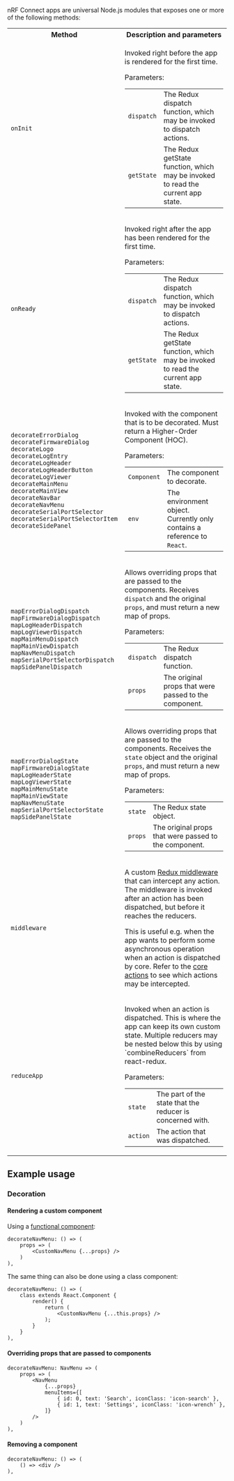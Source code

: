 nRF Connect apps are universal Node.js modules that exposes one or more of the following methods:

<table>
  <tbody>
    <tr>
      <th>Method</th>
      <th>Description and parameters</th>
    </tr>
    <tr>
      <td>
        <code>onInit</code>
      </td>
      <td>
        <p>Invoked right before the app is rendered for the first time.</p>
        <p>Parameters:</p>
        <table>
          <tbody>
            <tr>
              <td><code>dispatch</code></td>
              <td>The Redux dispatch function, which may be invoked to dispatch actions.</td>
            </tr>
            <tr>
              <td><code>getState</code></td>
              <td>The Redux getState function, which may be invoked to read the current app state.</td>
            </tr>
          </tbody>
        </table>
      </td>
    </tr>
    <tr>
      <td>
        <code>onReady</code>
      </td>
      <td>
        <p>Invoked right after the app has been rendered for the first time.</p>
        <p>Parameters:</p>
        <table>
          <tbody>
            <tr>
              <td><code>dispatch</code></td>
              <td>The Redux dispatch function, which may be invoked to dispatch actions.</td>
            </tr>
            <tr>
              <td><code>getState</code></td>
              <td>The Redux getState function, which may be invoked to read the current app state.</td>
            </tr>
          </tbody>
        </table>
      </td>
    </tr>
    <tr>
      <td>
        <code>decorateErrorDialog</code><br />
        <code>decorateFirmwareDialog</code><br />
        <code>decorateLogo</code><br />
        <code>decorateLogEntry</code><br />
        <code>decorateLogHeader</code><br />
        <code>decorateLogHeaderButton</code><br />
        <code>decorateLogViewer</code><br />
        <code>decorateMainMenu</code><br />
        <code>decorateMainView</code><br />
        <code>decorateNavBar</code><br />
        <code>decorateNavMenu</code><br />
        <code>decorateSerialPortSelector</code><br />
        <code>decorateSerialPortSelectorItem</code><br />
        <code>decorateSidePanel</code>
      </td>
      <td>
        <p>Invoked with the component that is to be decorated. Must return a Higher-Order Component (HOC).</p>
        <p>Parameters:</p>
        <table>
          <tbody>
            <tr>
              <td><code>Component</code></td>
              <td>The component to decorate.</td>
            </tr>
            <tr>
              <td><code>env</code></td>
              <td>The environment object. Currently only contains a reference to <code>React</code>.</td>
            </tr>
          </tbody>
        </table>
      </td>
    </tr>
    <tr>
      <td>
        <code>mapErrorDialogDispatch</code><br />
        <code>mapFirmwareDialogDispatch</code><br />
        <code>mapLogHeaderDispatch</code><br />
        <code>mapLogViewerDispatch</code><br />
        <code>mapMainMenuDispatch</code><br />
        <code>mapMainViewDispatch</code><br />
        <code>mapNavMenuDispatch</code><br />
        <code>mapSerialPortSelectorDispatch</code><br />
        <code>mapSidePanelDispatch</code><br />
      </td>
      <td>
        <p>Allows overriding props that are passed to the components. Receives <code>dispatch</code> and the original <code>props</code>, and must return a new map of props.</p>
        <p>Parameters:</p>
        <table>
          <tbody>
            <tr>
              <td><code>dispatch</code></td>
              <td>The Redux dispatch function.</td>
            </tr>
            <tr>
              <td><code>props</code></td>
              <td>The original props that were passed to the component.</td>
            </tr>
          </tbody>
        </table>
      </td>
    </tr>
    <tr>
      <td>
        <code>mapErrorDialogState</code><br />
        <code>mapFirmwareDialogState</code><br />
        <code>mapLogHeaderState</code><br />
        <code>mapLogViewerState</code><br />
        <code>mapMainMenuState</code><br />
        <code>mapMainViewState</code><br />
        <code>mapNavMenuState</code><br />
        <code>mapSerialPortSelectorState</code><br />
        <code>mapSidePanelState</code><br />
      </td>
      <td>
        <p>Allows overriding props that are passed to the components. Receives the <code>state</code> object and the original <code>props</code>, and must return a new map of props.</p>
        <p>Parameters:</p>
        <table>
          <tbody>
            <tr>
              <td><code>state</code></td>
              <td>The Redux state object.</td>
            </tr>
            <tr>
              <td><code>props</code></td>
              <td>The original props that were passed to the component.</td>
            </tr>
          </tbody>
        </table>
      </td>
    </tr>
    <tr>
      <td>
        <code>middleware</code><br />
      </td>
      <td>
        <p>A custom <a href="http://redux.js.org/docs/advanced/Middleware.html">Redux middleware</a> that can intercept any action. The middleware is invoked after an action has been dispatched, but before it reaches the reducers.</p>
        <p>This is useful e.g. when the app wants to perform some asynchronous operation when an action is dispatched by core. Refer to the <a href="https://github.com/NordicSemiconductor/pc-nrfconnect-core/tree/master/lib/windows/app/actions">core actions</a> to see which actions may be intercepted.</p>
      </td>
    </tr>
    <tr>
      <td>
        <code>reduceApp</code><br />
      </td>
      <td>
        <p>Invoked when an action is dispatched. This is where the app can keep its own custom state. Multiple reducers may be nested below this by using `combineReducers` from react-redux.</p>
        <p>Parameters:</p>
        <table>
          <tbody>
            <tr>
              <td><code>state</code></td>
              <td>The part of the state that the reducer is concerned with.</td>
            </tr>
            <tr>
              <td><code>action</code></td>
              <td>The action that was dispatched.</td>
            </tr>
          </tbody>
        </table>
      </td>
    </tr>
  </tbody>
</table>

## Example usage

### Decoration

#### Rendering a custom component

Using a [functional component](https://facebook.github.io/react/docs/components-and-props.html#functional-and-class-components):

```
decorateNavMenu: () => (
    props => (
        <CustomNavMenu {...props} />
    )
),
```

The same thing can also be done using a class component:

```
decorateNavMenu: () => (
    class extends React.Component {
        render() {
            return (
                <CustomNavMenu {...this.props} />
            );
        }
    }
),
```

#### Overriding props that are passed to components

```
decorateNavMenu: NavMenu => (
    props => (
        <NavMenu
            {...props}
            menuItems={[
                { id: 0, text: 'Search', iconClass: 'icon-search' },
                { id: 1, text: 'Settings', iconClass: 'icon-wrench' },
            ]}
        />
    )
),
```

#### Removing a component

```
decorateNavMenu: () => (
    () => <div />
),
```